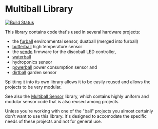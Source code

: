 # Multiball Library

[![Build Status](https://travis-ci.com/romkey/multiball-libraries.svg?branch=master)](https://travis-ci.com/romkey/multiball-libraries)

This library contains code that's used in several hardware projects:
- the [furball](https://github.com/HomeBusProjects/furball) environmental sensor, dustball (merged into furball)
- [butterball](https://github.com/romkey/butterball) high temperature sensor
- the  [vendo](https://github.com/romkey/vendo) firmware for the discoball LED controller,
- [waterball](https://github.com/romkey/waterball)
- hydroponics sensor
- [powerball](https://github.com/romkey/powerball) power consumption sensor and
- [dirtball](https://github.com/romkey/dirtball) garden sensor

Splitting it into its own library allows it to be easily reused and allows the projects to be very modular.

See also the [Multiball Sensor]() library, which contains highly uniform and modular sensor code that is also reused among projects.

Unless you're working with one of the "ball" projects you almost certainly don't want to use this library. It's designed to accomodate the specific needs of these projects and not for general use.

